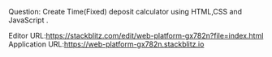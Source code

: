 Question: Create Time(Fixed) deposit calculator using HTML,CSS and JavaScript .

 Editor URL:https://stackblitz.com/edit/web-platform-gx782n?file=index.html
 Application URL:https://web-platform-gx782n.stackblitz.io